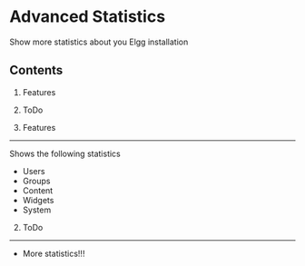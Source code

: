 Advanced Statistics
===========
Show more statistics about you Elgg installation

Contents
-----------

1. Features
2. ToDo

1. Features
-----------
Shows the following statistics

- Users
- Groups
- Content
- Widgets
- System

2. ToDo
-----------

- More statistics!!!